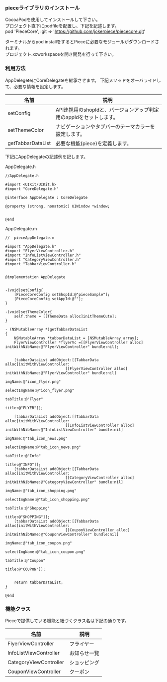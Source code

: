 ### pieceライブラリのインストール

CocoaPodを使用してインストールして下さい。  
プロジェクト直下にpodfileを配置し、下記を記述します。  
pod 'PieceCore', :git => 'https://github.com/jokerpiece/piececore.git'

ターミナルからpod installをするとPieceに必要なモジュールがダウンロードされます。  
プロジェクト.xcworkspaceを開き開発を行って下さい。

### 利用方法
AppDelegeteにCoreDelegateを継承させます。
下記メソッドをオーバライドして、必要な情報を設定します。

| 名前               | 説明                                                                           |
| ---                | ---                                                                            |
| setConfig |API連携用のshopIdと、バージョンアップ判定用のappIdをセットします。|
| setThemeColor　|ナビゲーションやタブバーのテーマカラーを設定します。|
| getTabbarDataList |必要な機能(piece)を定義します。|

下記にAppDelegateの記述例を記します。  

AppDelegate.h  

    //AppDelegate.h

    #import <UIKit/UIKit.h>
    #import "CoreDelegate.h"

    @interface AppDelegate : CoreDelegate

    @property (strong, nonatomic) UIWindow *window;


    @end


AppDelegate.m

    //  pieceAppDelegate.m

    #import "AppDelegate.h"
    #import "FlyerViewController.h"
    #import "InfoListViewController.h"
    #import "CategoryViewController.h"
    #import "TabbarViewController.h"


    @implementation AppDelegate


    -(void)setConfig{
        [PieceCoreConfig setShopId:@"pieceSample"];
        [PieceCoreConfig setAppId:@""];
    }

    -(void)setThemeColor{
        self.theme = [[ThemeData alloc]initThemeCute];
    }

    - (NSMutableArray *)getTabbarDataList
    {
        NSMutableArray *tabbarDataList = [NSMutableArray array];
        FlyerViewController *flyerVc =[[FlyerViewController alloc] initWithNibName:@"FlyerViewController" bundle:nil];
    
    
        [tabbarDataList addObject:[[TabbarData alloc]initWithViewController:
                               [[FlyerViewController alloc] initWithNibName:@"FlyerViewController" bundle:nil]
                                                                imgName:@"icon_flyer.png"
                                                          selectImgName:@"icon_flyer.png"
                                                               tabTitle:@"Flyer"
                                                                  title:@"FLYER"]];
    
        [tabbarDataList addObject:[[TabbarData alloc]initWithViewController:
                               [[InfoListViewController alloc] initWithNibName:@"InfoListViewController" bundle:nil]
                                                                imgName:@"tab_icon_news.png"
                                                          selectImgName:@"tab_icon_news.png"
                                                               tabTitle:@"Info"
                                                                  title:@"INFO"]];
        [tabbarDataList addObject:[[TabbarData alloc]initWithViewController:
                               [[CategoryViewController alloc] initWithNibName:@"CategoryViewController" bundle:nil]
                                                                imgName:@"tab_icon_shopping.png"
                                                          selectImgName:@"tab_icon_shopping.png"
                                                               tabTitle:@"Shopping"
                                                                  title:@"SHOPPING"]];
        [tabbarDataList addObject:[[TabbarData alloc]initWithViewController:
                               [[CouponViewController alloc] initWithNibName:@"CouponViewController" bundle:nil]
                                                                imgName:@"tab_icon_coupon.png"
                                                          selectImgName:@"tab_icon_coupon.png"
                                                               tabTitle:@"Coupon"
                                                                  title:@"COUPON"]];

    
        return tabbarDataList;
    }

    @end

### 機能クラス
Pieceで提供している機能と紐づくクラス名は下記の通りです。  

| 名前               | 説明                                                                           |
| ---                | ---                                                                            |
| FlyerViewController |フライヤー|
| InfoListViewController　|お知らせ一覧|
| CategoryViewController |ショッピング|
| CouponViewController|クーポン|